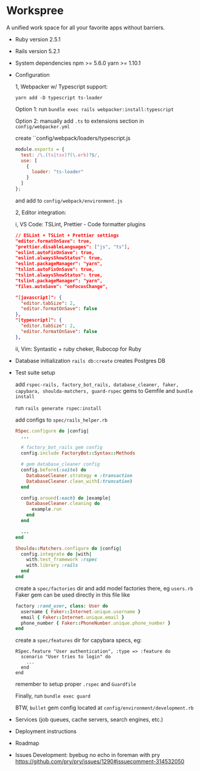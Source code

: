 # Workspree

A unified work space for all your favorite apps without barriers.

- Ruby version
  2.5.1

- Rails version
  5.2.1

- System dependencies
  npm >= 5.6.0
  yarn >= 1.10.1

- Configuration

  1, Webpacker w/ Typescript support:

  `yarn add -D typescript ts-loader`

  Option 1: run `bundle exec rails webpacker:install:typescript`

  Option 2: manually add `.ts` to extensions section in `config/webpacker.yml`

  create ``config/webpack/loaders/typescript.js

  ```js
  module.exports = {
    test: /\.(ts|tsx)?(\.erb)?$/,
    use: [
      {
        loader: "ts-loader"
      }
    ]
  };
  ```

  and add to `config/webpack/environment.js`

  2, Editor integration:

  i, VS Code: TSLint, Prettier - Code formatter plugins

  ```json
  // ESLint + TSLint + Prettier settings
  "editor.formatOnSave": true,
  "prettier.disableLanguages": ["js", "ts"],
  "eslint.autoFixOnSave": true,
  "eslint.alwaysShowStatus": true,
  "eslint.packageManager": "yarn",
  "tslint.autoFixOnSave": true,
  "tslint.alwaysShowStatus": true,
  "tslint.packageManager": "yarn",
  "files.autoSave": "onFocusChange",

  "[javascript]": {
    "editor.tabSize": 2,
    "editor.formatOnSave": false
  },
  "[typescript]": {
    "editor.tabSize": 2,
    "editor.formatOnSave": false
  },
  ```

  ii, Vim: Syntastic + ruby cheker, Rubocop for Ruby

- Database initialization
  `rails db:create` creates Postgres DB

- Test suite setup

  add ``rspec-rails, factory_bot_rails, database_cleaner, faker,
capybara, shoulda-matchers, guard-rspec`` gems to Gemfile and ``bundle
install``

  run ``rails generate rspec:install``

  add configs to ``spec/rails_helper.rb``
  ```ruby
  RSpec.configure do |config|
    ...

    # factory_bot_rails gem config
    config.include FactoryBot::Syntax::Methods

    # gem database_cleaner config
    config.before(:suite) do
      DatabaseCleaner.strategy = :transaction
      DatabaseCleaner.clean_with(:truncation)
    end

    config.around(:each) do |example|
      DatabaseCleaner.cleaning do
        example.run
      end
    end

    ...
  end

  Shoulda::Matchers.configure do |config|
    config.integrate do |with|
      with.test_framework :rspec
      with.library :rails
    end
  end
  ```

  create a ``spec/factories`` dir and add model factories there, eg
  ``users.rb`` Faker gem can be used directly in this file like
  ```ruby
  factory :rand_user, class: User do
    username { Faker::Internet.unique.username }
    email { Faker::Internet.unique.email }
    phone_number { Faker::PhoneNumber.unique.phone_number }
  end
  ```

  create a ``spec/features`` dir for capybara specs, eg:
  ```
  RSpec.feature "User authentication", :type => :feature do
    scenario "User tries to login" do
      ...
    end
  end
  ```

  remember to setup proper ``.rspec`` and ``Guardfile``

  Finally, run ``bundle exec guard``

  BTW, ``bullet`` gem config located at
``config/environment/development.rb``

- Services (job queues, cache servers, search engines, etc.)

- Deployment instructions

- Roadmap

- Issues
Development: byebug no echo in foreman with pry <https://github.com/pry/pry/issues/1290#issuecomment-314532050>
